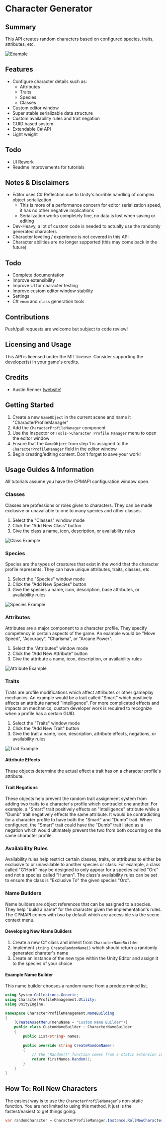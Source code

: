 # Character Generator

## Summary
This API creates random characters based on configured species, traits, attributes, etc.

![Example](https://i.imgur.com/YouUx3D.gif)

## Features
- Configure character details such as:
  - Attributes
  - Traits
  - Species
  - Classes
- Custom editor window
- Super stable serializable data structure
- Custom availability rules and trait negation
- GUID based system
- Extendable C# API
- Light weight

## Todo
- UI Rework
- Readme improvements for tutorials

## Notes & Disclaimers
- Editor uses C# Reflection due to Unity's horrible handling of complex object serialization
  - This is more of a performance concern for editor serialization speed, it has no other negative implications
  - Serialization works completely fine, no data is lost when saving or editing
- Dev-Heavy, a lot of custom code is needed to actually use the randomly generated characters
- Character leveling / experience is not covered in this API
- Character abilities are no longer supported (this may come back in the future)

## Todo
- Complete documentation
- Improve extensibility
- Improve UI for character testing
- Improve custom editor window stability
- Settings
- C# `enum` and `class` generation tools

## Contributions
Push/pull requests are welcome but subject to code review!

## Licensing and Usage
This API is licensed under the MIT license. Consider supporting the developer(s) in your game's credits.

## Credits
- Austin Renner ([website](https://www.austephner.com))

## Getting Started
1. Create a new `GameObject` in the current scene and name it "CharacterProfileManager"
2. Add the `CharacterProfileManager` component
3. Use the Inspector or `Tools->Character Profile Manager` menu to open the editor window
4. Ensure that the `GameObject` from step 1 is assigned to the `CharacterProfileManager` field in the editor window
5. Begin creating/editing content. Don't forget to save your work!

## Usage Guides & Information
All tutorials assume you have the CPMAPI configuration window open.

### Classes
Classes are professions or roles given to characters. They can be made exclusive or unavailable to one to many species and other classes.

1. Select the "Classes" window mode
2. Click the "Add New Class" button
3. Give the class a name, icon, description, or availability rules

![Class Example](https://i.imgur.com/hh6kyD4.gif)

### Species
Species are the types of creatures that exist in the world that the character profile represents. They can have unique attributes, traits, classes, etc.

1. Select the "Species" window mode
2. Click the "Add New Species" button
3. Give the species a name, icon, description, base attributes, or availability rules

![Species Example](https://i.imgur.com/6KSRbip.gif)

### Attributes
Attributes are a major component to a character profile. They specify competency in certain aspects of the game. An example would be "Move Speed", "Accuracy", "Charisma", or "Arcane Power".

1. Select the "Attributes" window mode
2. Click the "Add New Attribute" button
3. Give the attribute a name, icon, description, or availability rules

![Attribute Example](https://i.imgur.com/vRDVtlQ.gif)

### Traits
Traits are profile modifications which affect attributes or other gameplay mechanics. An example would be a trait called "Smart" which positively affects an attribute named "Intelligence". For more complicated effects and impacts on mechanics, custom developer work is required to recognize when a profile has a certain GUID.

1. Select the "Traits" window mode
2. Click the "Add New Trait" button
3. Give the trait a name, icon, description, attribute effects, negations, or availability rules

![Trait Example](https://i.imgur.com/ZYgM2ef.gif)

#### Attribute Effects
These objects determine the actual effect a trait has on a character profile's attribute.

#### Trait Negations
These objects help prevent the random trait assignment system from adding two traits to a character's profile which contradict one another. For example, a "Smart" trait positively effects an "Intelligence" attribute while a "Dumb" trait negatively effects the same attribute. It would be contradicting for a character profile to have both the "Smart" and "Dumb" trait. When configured, the "Smart" trait could have the "Dumb" trait listed as a negation which would ultimately prevent the two from both occurring on the same character profile.

### Availability Rules
Availability rules help restrict certain classes, traits, or attributes to either be exclusive to or unavailable to another species or class. For example, a class called "G'Hork" may be designed to only appear for a species called "Orc" and not a species called "Human". The class's availability rules can be set to ensure the class is "Exclusive To" the given species "Orc".

### Name Builders
Name builders are object references that can be assigned to a species. They help "build a name" for the character given the implementation's rules. The CPMAPI comes with two by default which are accessible via the scene context menu.

#### Developing New Name Builders
1. Create a new C# class and inherit from `CharacterNameBuilder`
2. Implement `string CreateRandomName()` which should return a randomly generated charater's name
3. Create an instance of the new type within the Unity Editor and assign it to the species of your choice

#### Example Name Builder
This name builder chooses a random name from a predetermined list.
```c#
using System.Collections.Generic;
using CharacterProfileManagement.Utility;
using UnityEngine;

namespace CharacterProfileManagement.NameBuilding
{
    [CreateAssetMenu(menuName = "Custom Name Builder")]
    public class CustomNameBuilder : CharacterNameBuilder
    {
        public List<string> names;
        
        public override string CreateRandomName()
        {
            // the "Random()" function comes from a static extension in "CharacterProfileManagement.Utility"
            return firstNames.Random();
        }
    }
}
```

## How To: Roll New Characters
The easiest way is to use the `CharacterProfileManager`'s non-static function. You are not limited to using this method, it just is the fastest/easiest to get things going.
```c#
var randomCharacter = CharacterProfileManager.Instance.RollNewCharacter();
```
